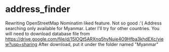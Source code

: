 # address_finder
Rewriting OpenStreetMap Nominatim liked feature. Not so good :'(
Address searching only available for Myanmar. Later I'll try for other countries.
You will need to download database file from
https://drive.google.com/file/d/15lOQt5ARXnq5hvNuje4O9Hfba3khdEXc/view?usp=sharing
After download, put it under the folder named "Myanmar"


